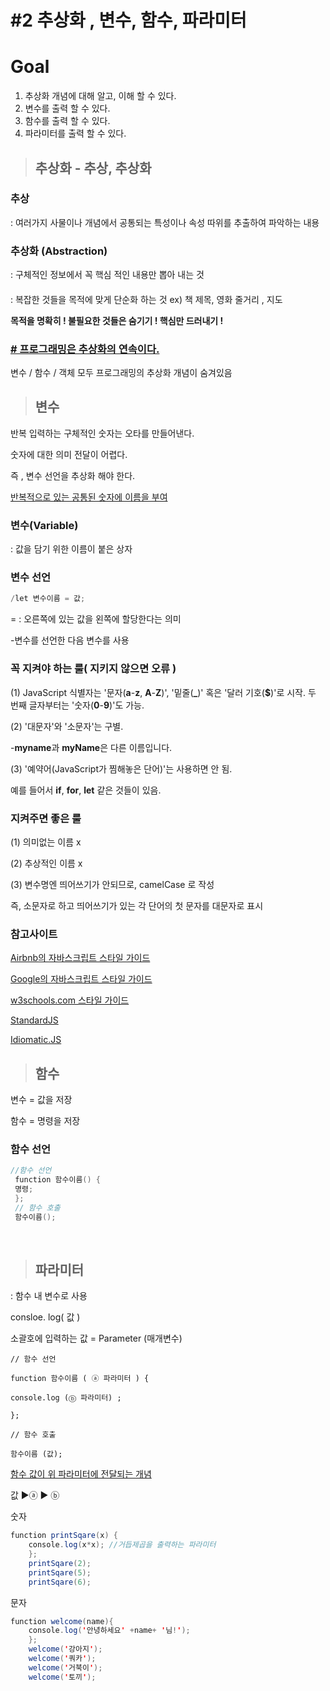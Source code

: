 # #2 추상화 , 변수, 함수, 파라미터
#  Goal 
 1. 추상화 개념에 대해 알고, 이해 할 수 있다.
 2. 변수를 출력 할 수 있다.
 3. 함수를 출력 할 수 있다.
 4. 파라미터를 출력 할 수 있다.


> ## 추상화 - 추상, 추상화

###  추상
: 여러가지 사물이나 개념에서 공통되는 특성이나 속성 따위를 추출하여 파악하는 내용

### 추상화 (Abstraction)
: 구체적인 정보에서 꼭 핵심 적인 내용만 뽑아 내는 것
####
:  복잡한 것들을 목적에 맞게 단순화 하는 것 
ex) 책 제목, 영화 줄거리 , 지도

**목적을 명확히 ! 불필요한 것들은 숨기기 ! 핵심만 드러내기 !**


### <u> **# 프로그래밍은 추상화의 연속이다.**</u>

변수 / 함수 / 객체 모두 프로그래밍의 추상화 개념이 숨겨있음



> ##  변수

반복 입력하는 구체적인 숫자는 오타를 만들어낸다.

숫자에 대한 의미 전달이 어렵다.

즉 , 변수 선언을 추상화 해야 한다.

<u>반복적으로 있는 공통된 숫자에 이름을 부여</u>


###  변수(Variable)


: 값을 담기 위한 이름이 붙은 상자 
​

### 변수 선언
```java
/let 변수이름 = 값;
```
= : 오른쪽에 있는 값을 왼쪽에 할당한다는 의미

-변수를 선언한 다음 변수를 사용

### **꼭 지켜야 하는 룰( 지키지 않으면 오류 )** 

(1) JavaScript 식별자는 '문자(**a**-**z**, **A**-**Z**)',
 '밑줄(**_**)' 혹은 '달러 기호(**$**)'로 시작.
두 번째 글자부터는 '숫자(**0**-**9**)'도 가능.

(2) '대문자'와 '소문자'는 구별.

-**myname**과 **myName**은 다른 이름입니다.

(3) '예약어(JavaScript가 찜해놓은 단어)'는 사용하면 안 됨.

예를 들어서 **if**, **for**, **let** 같은 것들이 있음.


### 지켜주면 좋은 룰

(1) 의미없는 이름 x

(2) 추상적인 이름 x

(3) 변수명엔 띄어쓰기가 안되므로, camelCase 로 작성

즉, 소문자로 하고 띄어쓰기가 있는 각 단어의 첫 문자를 대문자로 표시


###  참고사이트

[Airbnb의 자바스크립트 스타일 가이드](https://github.com/ParkSB/javascript-style-guide)

[Google의 자바스크립트 스타일 가이드](https://google.github.io/styleguide/jsguide.html)

[w3schools.com 스타일 가이드](https://www.w3schools.com/js/js_conventions.asp)

[StandardJS](https://standardjs.com/rules-kokr.html)

[Idiomatic.JS](https://github.com/rwaldron/idiomatic.js/tree/master/translations/ko_KR)

> ##  함수

변수 = 값을 저장

함수 = 명령을 저장

### 함수 선언
```java
//함수 선언
 function 함수이름() { 
 명령; 
 }; 
 // 함수 호출 
 함수이름();
```

<br>

>## 파라미터

: 함수 내 변수로 사용


consloe. log( 값 )

소괄호에 입력하는 값 = Parameter (매개변수)
```
// 함수 선언

function 함수이름 ( ⓐ 파라미터 ) {

console.log (ⓑ 파라미터) ;

};

// 함수 호출

함수이름 (값);
```
<u>함수 값이 위 파라미터에 전달되는 개념</u>

값 ▶ⓐ ▶ ⓑ

숫자
```java
function printSqare(x) {
	console.log(x*x); //거듭제곱을 출력하는 파라미터
	};
	printSqare(2);
	printSqare(5);
	printSqare(6);
```
문자
```java
function welcome(name){
	console.log('안녕하세요' +name+ '님!');
	};
	welcome('강아지');
	welcome('쿼카');
	welcome('거북이');
	welcome('토끼');
```
